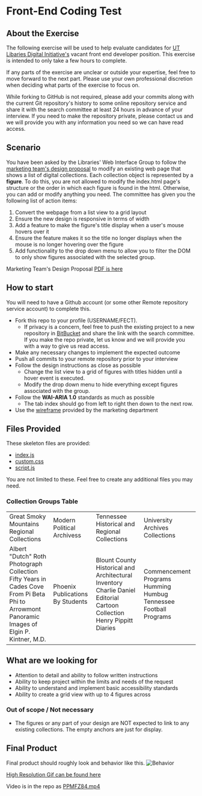 # **F**ront-**E**nd **C**oding **T**est

## About the Exercise

The following exercise will be used to help evaluate candidates for [UT Libaries Digital Initiative's](http://github.com/utkdigitalinitiatives/) vacant front end developer position. This exercise is intended to only take a few hours to complete.

If any parts of the exercise are unclear or outside your expertise, feel free to move forward to the next part. Please use your own professional discretion when deciding what parts of the exercise to focus on.

While forking to GitHub is not required, please add your commits along with the current Git repository's history to some online repository service and share it with the search committee at least 24 hours in advance of your interview.  If you need to make the repository private, please contact us and we will provide you with any information you need so we can have read access.

## Scenario

You have been asked by the Libraries' Web Interface Group to follow the [marketing team's design proposal](website_mock-up.pdf) to modify an existing web page that shows a list of digital collections. Each collection object is represented by a __figure__. To do this, you are not allowed to modify the index.html page's structure or the order in which each figure is found in the html. Otherwise, you can add or modify anything you need. The committee has given you the following list of action items:

1. Convert the webpage from a list view to a grid layout
2. Ensure the new design is responsive in terms of width
3. Add a feature to make the figure's title display when a user's mouse hovers over it
4. Ensure the feature makes it so the title no longer displays when the mouse is no longer hovering over the figure
5. Add functionality to the drop down menu to allow you to filter the DOM to only show figures associated with the selected group.

Marketing Team's Design Proposal [PDF is here](website_mock-up.pdf)

## How to start
You will need to have a Github account (or some other Remote repository service account) to complete this.

*   Fork this repo to your profile (USERNAME/FECT).
    * If privacy is a concern, feel free to push the existing project to a new repository in [BitBucket](https://bitbucket.org/) and share the link with the search committee. If you make the repo private, let us know and we will provide you with a way to give us read access. 
*   Make any necessary changes to implement the expected outcome
*   Push all commits to your remote repository prior to your interview
*   Follow the design instructions as close as possible
    *    Change the list view to a grid of figures with titles hidden until a hover event is executed.
    *    Modify the drop down menu to hide everything except figures associated with the group.
*   Follow the **WAI-ARIA 1.0** standards as much as possible
    *   The tab index should go from left to right then down to the next row.
*   Use the [wireframe](website_mock-up.pdf) provided by the marketing department

## Files Provided

These skeleton files are provided:

*   [index.js](index.js)
*   [custom.css](custom.css)
*   [script.js](script.js)


 You are not limited to these. Feel free to create any additional files you may need.


### Collection Groups Table

<table>
  <tr>
   <td>Great Smoky Mountains Regional Collections
   </td>
   <td>Modern Political Archivess
   </td>
   <td>Tennessee Historical and Regional Collections
   </td>
   <td>University Archives Collections
   </td>
  </tr>
  <tr>
   <td>Albert "Dutch" Roth Photograph Collection<br/>
   Fifty Years in Cades Cove<br/>
   From Pi Beta Phi to Arrowmont<br/>
   Panoramic Images of Elgin P. Kintner, M.D.
   </td>
   <td>Phoenix<br/>
   Publications By Students
   </td>
   <td>Blount County Historical and Architectural Inventory<br/>
   Charlie Daniel Editorial Cartoon Collection<br/>
   Henry Pippitt Diaries
   </td>
   <td>Commencement Programs<br/>
   Humming Humbug<br/>
   Tennessee Football Programs
   </td>
  </tr>
</table>

## What are we looking for

* Attention to detail and ability to follow written instructions
* Ability to keep project within the limits and needs of the request
* Ability to understand and implement basic accessibility standards
* Ability to create a grid view with up to 4 figures across

### Out of scope / Not necessary

* The figures or any part of your design are NOT expected to link to any existing collections. The empty anchors are just for display.

## Final Product
Final product should roughly look and behavior like this.
![Behavior](PPMFZ84.gif)

[High Resolution Gif can be found here](https://i.imgur.com/PPMFZ84.gif)

Video is in the repo as [PPMFZ84.mp4](PPMFZ84.mp4)
